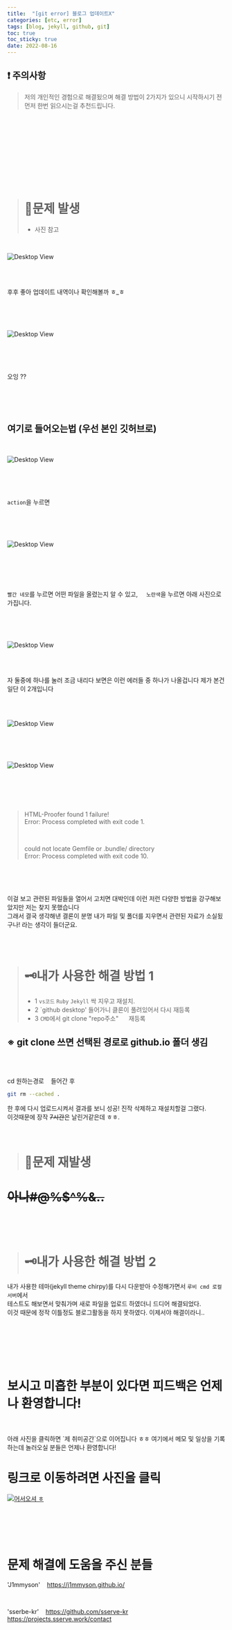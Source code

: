 ```yaml
---
title:  "[git error] 블로그 업데이트X"
categories: [etc, error] 
tags: [blog, jekyll, github, git]
toc: true
toc_sticky: true
date: 2022-08-16
---
```


## ❗  주의사항
> 저의 개인적인 경험으로 해결됬으며 해결 방법이 2가지가 있으니 시작하시기 전 먼저 한번 읽으시는걸 추천드립니다. 

<br>
<br>
<br>
<br>
<br>
<br>
<br>
<br>
<br>

> # 🚨문제 발생
> * 사진 참고

<br>

![Desktop View](/assets/img/no-update-on-github/1.PNG)

<br>
<br>

후후 좋아 업데이트 내역이나 확인해볼까 ㅎ_ㅎ


<br>
<br>
<br>

![Desktop View](/assets/img/no-update-on-github/2.PNG)

<br>
<br>
<br>

오잉 ??

<br>
<br>
<br>

## 여기로 들어오는법 (우선 본인 깃허브로)

<br>

![Desktop View](/assets/img/no-update-on-github/3.PNG)

<br>
<br>
<br>

`action`을 누르면

<br>
<br>
<br>

![Desktop View](/assets/img/no-update-on-github/4.PNG)

<br>
<br>
<br>
<br>

`빨간 네모`를 누르면 어떤 파일을 올렸는지 알 수 있고, &nbsp;&nbsp;&nbsp;&nbsp;`노란색`을 누르면 아래 사진으로 가집니다.

<br>
<br>
<br>


![Desktop View](/assets/img/no-update-on-github/5.PNG)

<br>
<br>

자 둘중에 하나를 눌러 조금 내리다 보면은 이런 에러들 중 하나가 나올겁니다 제가 본건 일단 이 2개입니다

<br>
<br>

![Desktop View](/assets/img/no-update-on-github/6.PNG)

<br>
<br>
<br>

![Desktop View](/assets/img/no-update-on-github/7.PNG)

<br>
<br>
<br>
<br>



>HTML-Proofer found 1 failure!\
>Error: Process completed with exit code 1.
>
><br>
>
>could not locate Gemfile or .bundle/ directory\
>Error: Process completed with exit code 10.

<br>
<br>
<br>

이걸 보고 관련된 파일들을 열어서 고치면 대박인데 이런 저런 다양한 방법을 강구해보았지만 저는 찾지 못했습니다\
그래서 결국 생각해낸 결론이 분명 내가 파일 및 폴더를 지우면서 관련된 자료가 소실됬구나! 라는 생각이 들더군요.

<br>
<br>

> # 🗝내가 사용한 해결 방법 1
> * 1
> `vs코드` `Ruby` `Jekyll` 싹 지우고 재설치.
> * 2
> `github desktop' 들어가니 클론이 풀려있어서 다시 재등록
> * 3
> `CMD`에서 git clone "repo주소" &nbsp;&nbsp;&nbsp;&nbsp; 재등록

## ※ git clone 쓰면 선택된 경로로 github.io 폴더 생김

<br>
<br>

cd 원하는경로 &nbsp;&nbsp; 들어간 후

```bash
git rm --cached .
```

한 후에 다시 업로드시켜서 결과를 보니 성공! 진작 삭제하고 재설치할걸 그랬다.\
이것때문에 장작 ~~7시간~~은 날린거같은데 ㅎㅎ.
<br>
<br>
<br>


> # 🚨문제 재발생

# ~~아나#@%$^%&..~~

<br>
<br>
<br>

> # 🗝내가 사용한 해결 방법 2

내가 사용한 테마(jekyll theme chirpy)를 다시 다운받아 수정해가면서 `루비 cmd 로컬서버`에서\
테스트도 해보면서 맞춰가며 새로 파일을 업로드 하였더니 드디어 해결되었다.\
이것 때문에 정작 이틀정도 블로그활동을 하지 못하였다. 이제서야 해결이라니.. 

<br>
<br>
<br>
<br>
<br>

# 보시고 미흡한 부분이 있다면 피드백은 언제나 환영합니다!

<br>
<br>
아래 사진을 클릭하면 `제 취미공간`으로 이어집니다 ㅎㅎ 여기에서 메모 및 일상을 기록하는데 놀러오실 분들은 언제나 환영합니다!

<br>

# 링크로 이동하려면 사진을 클릭

[![어서오셔 ㅎ](https://encrypted-tbn0.gstatic.com/images?q=tbn:ANd9GcQk-zPB4TCuWRNJVIF0aWgniDPNJgUTdXmILg&usqp=CAU)](https://discord.gg/zkzk5xtm)

<br>
<br>
<br>
<br>

# 문제 해결에 도움을 주신 분들

'J1mmyson' &nbsp;&nbsp; <https://j1mmyson.github.io/>

<br>

'sserbe-kr' &nbsp;&nbsp; <https://github.com/sserve-kr> &nbsp;&nbsp;&nbsp;&nbsp;&nbsp;&nbsp;&nbsp; <https://projects.sserve.work/contact>